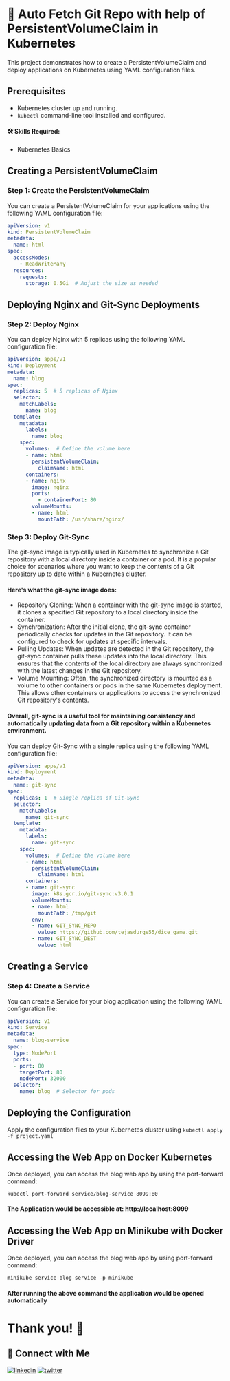 # 🚀 Auto Fetch Git Repo with help of PersistentVolumeClaim in Kubernetes

This project demonstrates how to create a PersistentVolumeClaim and deploy applications on Kubernetes using YAML configuration files.

## Prerequisites
- Kubernetes cluster up and running.
- `kubectl` command-line tool installed and configured.

#### 🛠 Skills Required:
- Kubernetes Basics

## Creating a PersistentVolumeClaim

### Step 1: Create the PersistentVolumeClaim
You can create a PersistentVolumeClaim for your applications using the following YAML configuration file:
```yaml
apiVersion: v1
kind: PersistentVolumeClaim
metadata:
  name: html
spec:
  accessModes:
    - ReadWriteMany
  resources:
    requests:
      storage: 0.5Gi  # Adjust the size as needed
```
## Deploying Nginx and Git-Sync Deployments
### Step 2: Deploy Nginx
You can deploy Nginx with 5 replicas using the following YAML configuration file:
```yaml
apiVersion: apps/v1
kind: Deployment
metadata:
  name: blog
spec:
  replicas: 5  # 5 replicas of Nginx
  selector:
    matchLabels:
      name: blog
  template:
    metadata:
      labels:
        name: blog
    spec:
      volumes:  # Define the volume here
      - name: html
        persistentVolumeClaim:
          claimName: html
      containers:
      - name: nginx
        image: nginx
        ports:
          - containerPort: 80
        volumeMounts:
        - name: html
          mountPath: /usr/share/nginx/

```

### Step 3: Deploy Git-Sync
The git-sync image is typically used in Kubernetes to synchronize a Git repository with a local directory inside a container or a pod. It is a popular choice for scenarios where you want to keep the contents of a Git repository up to date within a Kubernetes cluster.

#### Here's what the git-sync image does:
- Repository Cloning: When a container with the git-sync image is started, it clones a specified Git repository to a local directory inside the container.
- Synchronization: After the initial clone, the git-sync container periodically checks for updates in the Git repository. It can be configured to check for updates at specific intervals.
- Pulling Updates: When updates are detected in the Git repository, the git-sync container pulls these updates into the local directory. This ensures that the contents of the local directory are always synchronized with the latest changes in the Git repository.
- Volume Mounting: Often, the synchronized directory is mounted as a volume to other containers or pods in the same Kubernetes deployment. This allows other containers or applications to access the synchronized Git repository's contents.

#### Overall, git-sync is a useful tool for maintaining consistency and automatically updating data from a Git repository within a Kubernetes environment.

You can deploy Git-Sync with a single replica using the following YAML configuration file:
```yaml
apiVersion: apps/v1
kind: Deployment
metadata:
  name: git-sync
spec:
  replicas: 1  # Single replica of Git-Sync
  selector:
    matchLabels:
      name: git-sync
  template:
    metadata:
      labels:
        name: git-sync
    spec:
      volumes:  # Define the volume here
      - name: html
        persistentVolumeClaim:
          claimName: html
      containers:
      - name: git-sync
        image: k8s.gcr.io/git-sync:v3.0.1
        volumeMounts:
        - name: html
          mountPath: /tmp/git
        env:
        - name: GIT_SYNC_REPO
          value: https://github.com/tejasdurge55/dice_game.git
        - name: GIT_SYNC_DEST
          value: html

```
## Creating a Service
### Step 4: Create a Service
You can create a Service for your blog application using the following YAML configuration file:
```yaml
apiVersion: v1
kind: Service
metadata:
  name: blog-service
spec:
  type: NodePort
  ports:
  - port: 80
    targetPort: 80
    nodePort: 32000
  selector:
    name: blog  # Selector for pods

```
## Deploying the Configuration
Apply the configuration files to your Kubernetes cluster using `kubectl apply -f project.yaml`

## Accessing the Web App on Docker Kubernetes
Once deployed, you can access the blog web app by using the port-forward command:
```
kubectl port-forward service/blog-service 8099:80
```
#### The Application would be accessible at: http://localhost:8099

## Accessing the Web App on Minikube with Docker Driver
Once deployed, you can access the blog web app by using port-forward command:
```
minikube service blog-service -p minikube
```
#### After running the above command the application would be opened automatically

# Thank you! 👋

## 🔗 Connect with Me
[![linkedin](https://img.shields.io/badge/linkedin-0A66C2?style=for-the-badge&logo=linkedin&logoColor=white)](https://www.linkedin.com/in/tejas-durge-0a62a128a/)
[![twitter](https://img.shields.io/badge/twitter-1DA1F2?style=for-the-badge&logo=twitter&logoColor=white)](https://twitter.com/TejasDurge55)

